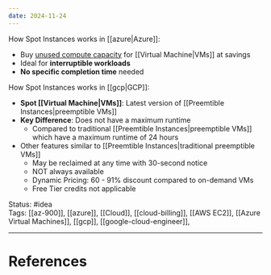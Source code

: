 ```yaml
---
date: 2024-11-24
---
```

How Spot Instances works in [[azure|Azure]]: 
- ﻿﻿Buy <u>unused compute capacity</u> for [[Virtual Machine|VMs]] at savings
- ﻿﻿Ideal for **interruptible workloads**
- ﻿﻿**No specific completion time** needed

How Spot Instances works in [[gcp|GCP]]: 
- **Spot [[Virtual Machine|VMs]]**: Latest version of [[Preemtible Instances|preemptible VMs]] 
- **Key Difference**: Does not have a maximum runtime  
	- Compared to traditional [[Preemtible Instances|preemptible VMs]] which have a maximum runtime of 24 hours
- Other features similar to [[Preemtible Instances|traditional preemptible VMs]] 
	- May be reclaimed at any time with 30-second notice  
	- NOT always available  
	- Dynamic Pricing: 60 - 91% discount compared to on-demand VMs
	- Free Tier credits not applicable

Status: #idea  
Tags: [[az-900]], [[azure]], [[Cloud]], [[cloud-billing]], [[AWS EC2]], [[Azure Virtual Machines]], [[gcp]], [[google-cloud-engineer]],

---
# References